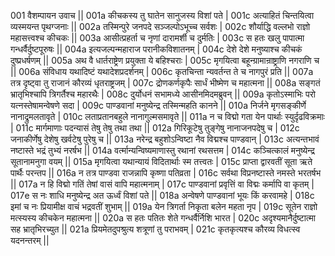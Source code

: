 001  वैशम्पायन उवाच ||
001a कीचकस्य तु घातेन सानुजस्य विशां पते |
001c अत्याहितं चिन्तयित्वा व्यस्मयन्त पृथग्जनाः ||
002a तस्मिन्पुरे जनपदे सञ्जल्पोऽभूच्च सर्वशः |
002c शौर्याद्धि वल्लभो राज्ञो महासत्त्वश्च कीचकः ||
003a आसीत्प्रहर्ता च नृणां दारामर्शी च दुर्मतिः |
003c स हतः खलु पापात्मा गन्धर्वैर्दुष्टपूरुषः ||
004a इत्यजल्पन्महाराज परानीकविशातनम् |
004c देशे देशे मनुष्याश्च कीचकं दुष्प्रधर्षणम् ||
005a अथ वै धार्तराष्ट्रेण प्रयुक्ता ये बहिश्चराः | 
005c मृगयित्वा बहून्ग्रामान्राष्ट्राणि नगराणि च ||
006a संविधाय यथादिष्टं यथादेशप्रदर्शनम् | 
006c कृतचिन्ता न्यवर्तन्त ते च नागपुरं प्रति ||
007a तत्र दृष्ट्वा तु राजानं कौरव्यं धृतराष्ट्रजम् |
007c द्रोणकर्णकृपैः सार्धं भीष्मेण च महात्मना ||
008a सङ्गतं भ्रातृभिश्चापि त्रिगर्तैश्च महारथैः |
008c दुर्योधनं सभामध्ये आसीनमिदमब्रुवन् ||
009a कृतोऽस्माभिः परो यत्नस्तेषामन्वेषणे सदा |
009c पाण्डवानां मनुष्येन्द्र तस्मिन्महति कानने ||
010a निर्जने मृगसङ्कीर्णे नानाद्रुमलतावृते |
010c लताप्रतानबहुले नानागुल्मसमावृते ||
011a न च विद्मो गता येन पार्थाः स्युर्दृढविक्रमाः |
011c मार्गमाणाः पदन्यासं तेषु तेषु तथा तथा ||
012a गिरिकूटेषु तुङ्गेषु नानाजनपदेषु च |
012c जनाकीर्णेषु देशेषु खर्वटेषु पुरेषु च ||
013a नरेन्द्र बहुशोऽन्विष्टा नैव विद्मश्च पाण्डवान् |
013c अत्यन्तभावं नष्टास्ते भद्रं तुभ्यं नरर्षभ ||
014a वर्त्मान्यन्विष्यमाणास्तु रथानां रथसत्तम |
014c कञ्चित्कालं मनुष्येन्द्र सूतानामनुगा वयम् ||
015a मृगयित्वा यथान्यायं विदितार्थाः स्म तत्त्वतः |
015c प्राप्ता द्वारवतीं सूता ऋते पार्थैः परन्तप ||
016a न तत्र पाण्डवा राजन्नापि कृष्णा पतिव्रता |
016c सर्वथा विप्रनष्टास्ते नमस्ते भरतर्षभ ||
017a न हि विद्मो गतिं तेषां वासं वापि महात्मनाम् |
017c पाण्डवानां प्रवृत्तिं वा विद्मः कर्मापि वा कृतम् |
017e स नः शाधि मनुष्येन्द्र अत ऊर्ध्वं विशां पते ||
018a अन्वेषणे पाण्डवानां भूयः किं करवामहे |
018c इमां च नः प्रियामीक्ष वाचं भद्रवतीं शुभाम् ||
019a येन त्रिगर्ता निकृता बलेन महता नृप |
019c सूतेन राज्ञो मत्स्यस्य कीचकेन महात्मना ||
020a स हतः पतितः शेते गन्धर्वैर्निशि भारत |
020c अदृश्यमानैर्दुष्टात्मा सह भ्रातृभिरच्युत ||
021a प्रियमेतदुपश्रुत्य शत्रूणां तु पराभवम् |
021c कृतकृत्यश्च कौरव्य विधत्स्व यदनन्तरम् ||

